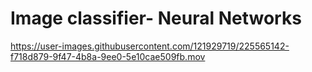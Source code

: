 # Image classifier- Neural Networks

https://user-images.githubusercontent.com/121929719/225565142-f718d879-9f47-4b8a-9ee0-5e10cae509fb.mov

